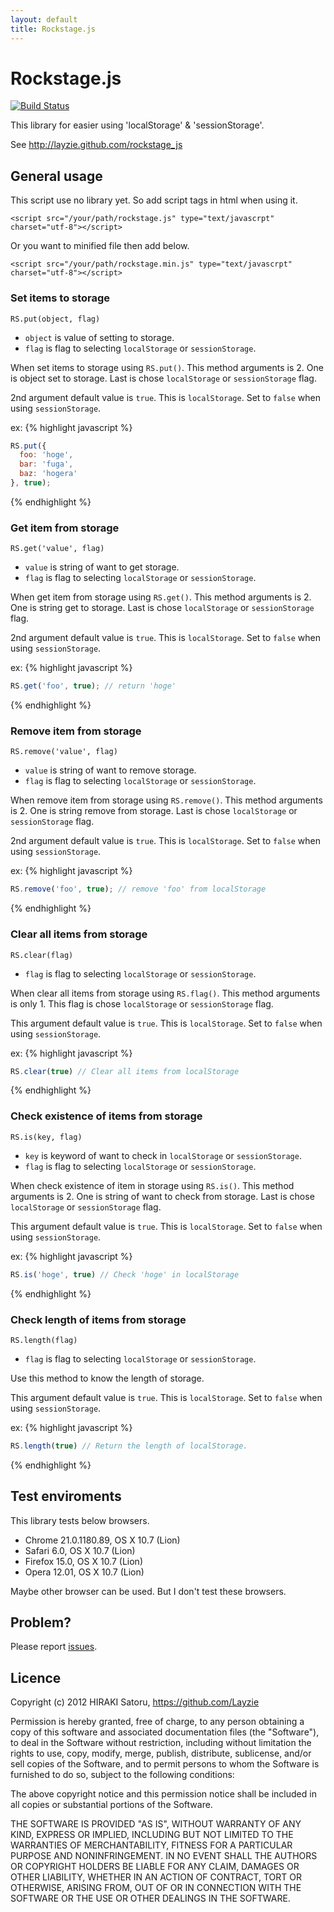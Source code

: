 ```yaml
---
layout: default
title: Rockstage.js
---
```


# Rockstage.js

[![Build Status](https://secure.travis-ci.org/Layzie/rockstage_js.png?branch=master)](http://travis-ci.org/Layzie/rockstage_js)

This library for easier using 'localStorage' &amp; 'sessionStorage'.

See http://layzie.github.com/rockstage_js

## General usage

This script use no library yet. So add script tags in html when using it.

`<script src="/your/path/rockstage.js" type="text/javascrpt" charset="utf-8"></script>`

Or you want to minified file then add below.

`<script src="/your/path/rockstage.min.js" type="text/javascrpt" charset="utf-8"></script>`

### Set items to storage

`RS.put(object, flag)`
- `object` is value of setting to storage.
- `flag` is flag to selecting `localStorage` or `sessionStorage`.

When set items to storage using `RS.put()`. This method arguments is 2.
One is object set to storage. Last is chose `localStorage` or `sessionStorage` flag.

2nd argument default value is `true`. This is `localStorage`. Set to `false` when using
`sessionStorage`.

ex:
{% highlight javascript %}
```javascript
RS.put({
  foo: 'hoge',
  bar: 'fuga',
  baz: 'hogera'
}, true);
```
{% endhighlight %}

### Get item from storage

`RS.get('value', flag)`
- `value` is string of want to get storage.
- `flag` is flag to selecting `localStorage` or `sessionStorage`.

When get item from storage using `RS.get()`. This method arguments is 2.
One is string get to storage. Last is chose `localStorage` or `sessionStorage` flag.

2nd argument default value is `true`. This is `localStorage`. Set to `false` when using
`sessionStorage`.

ex:
{% highlight javascript %}
```javascript
RS.get('foo', true); // return 'hoge'
```
{% endhighlight %}

### Remove item from storage

`RS.remove('value', flag)`
- `value` is string of want to remove storage.
- `flag` is flag to selecting `localStorage` or `sessionStorage`.

When remove item from storage using `RS.remove()`. This method arguments is 2.
One is string remove from storage. Last is chose `localStorage` or `sessionStorage` flag.

2nd argument default value is `true`. This is `localStorage`. Set to `false` when using
`sessionStorage`.

ex:
{% highlight javascript %}
```javascript
RS.remove('foo', true); // remove 'foo' from localStorage
```
{% endhighlight %}

### Clear all items from storage

`RS.clear(flag)`
- `flag` is flag to selecting `localStorage` or `sessionStorage`.

When clear all items from storage using `RS.flag()`. This method arguments is only 1.
This flag is chose `localStorage` or `sessionStorage` flag.

This argument default value is `true`. This is `localStorage`. Set to `false` when using
`sessionStorage`.

ex:
{% highlight javascript %}
```javascript
RS.clear(true) // Clear all items from localStorage
```
{% endhighlight %}

### Check existence of items from storage

`RS.is(key, flag)`
- `key` is keyword of want to check in `localStorage` or `sessionStorage`.
- `flag` is flag to selecting `localStorage` or `sessionStorage`.

When check existence of item in storage using `RS.is()`. This method arguments is 2.
One is string of want to check from storage. Last is chose `localStorage` or `sessionStorage` flag.

This argument default value is `true`. This is `localStorage`. Set to `false` when using
`sessionStorage`.

ex:
{% highlight javascript %}
```javascript
RS.is('hoge', true) // Check 'hoge' in localStorage
```
{% endhighlight %}

### Check length of items from storage

`RS.length(flag)`
- `flag` is flag to selecting `localStorage` or `sessionStorage`.

Use this method to know the length of storage.

This argument default value is `true`. This is `localStorage`. Set to `false` when using
`sessionStorage`.

ex:
{% highlight javascript %}
```javascript
RS.length(true) // Return the length of localStorage.
```
{% endhighlight %}

## Test enviroments

This library tests below browsers.

- Chrome 21.0.1180.89, OS X 10.7 (Lion)
- Safari 6.0, OS X 10.7 (Lion)
- Firefox 15.0, OS X 10.7 (Lion)
- Opera 12.01, OS X 10.7 (Lion)

Maybe other browser can be used. But I don't test these browsers.

## Problem?

Please report [issues](https://github.com/Layzie/rockstage_js/issues).

## Licence

Copyright (c) 2012 HIRAKI Satoru, https://github.com/Layzie

Permission is hereby granted, free of charge, to any person obtaining
a copy of this software and associated documentation files (the
"Software"), to deal in the Software without restriction, including
without limitation the rights to use, copy, modify, merge, publish,
distribute, sublicense, and/or sell copies of the Software, and to
permit persons to whom the Software is furnished to do so, subject to
the following conditions:

The above copyright notice and this permission notice shall be
included in all copies or substantial portions of the Software.

THE SOFTWARE IS PROVIDED "AS IS", WITHOUT WARRANTY OF ANY KIND,
EXPRESS OR IMPLIED, INCLUDING BUT NOT LIMITED TO THE WARRANTIES OF
MERCHANTABILITY, FITNESS FOR A PARTICULAR PURPOSE AND
NONINFRINGEMENT. IN NO EVENT SHALL THE AUTHORS OR COPYRIGHT HOLDERS BE
LIABLE FOR ANY CLAIM, DAMAGES OR OTHER LIABILITY, WHETHER IN AN ACTION
OF CONTRACT, TORT OR OTHERWISE, ARISING FROM, OUT OF OR IN CONNECTION
WITH THE SOFTWARE OR THE USE OR OTHER DEALINGS IN THE SOFTWARE.


